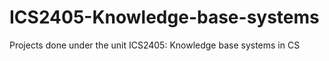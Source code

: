 # ICS2405-Knowledge-base-systems
Projects done under the unit ICS2405: Knowledge base systems in CS
